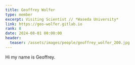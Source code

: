 ```yaml
---
title: Geoffrey Wolfer
type: member
excerpt: Visiting Scientist // *Waseda University*
link: https://geo-wolfer.gitlab.io
rank: 8
date: 2024-08-01 00:00:00
header:
  teaser: /assets/images/people/geoffrey_wolfer_200.jpg
---
```


Hi my name is Geoffrey.